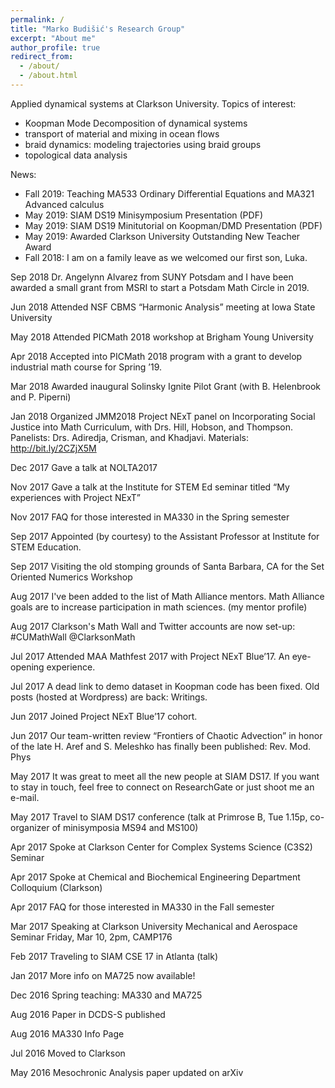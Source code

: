 ```yaml
---
permalink: /
title: "Marko Budišić's Research Group"
excerpt: "About me"
author_profile: true
redirect_from: 
  - /about/
  - /about.html
---
```


Applied dynamical systems at Clarkson University. Topics of interest:

  - Koopman Mode Decomposition of dynamical systems
  - transport of material and mixing in ocean flows
  - braid dynamics: modeling trajectories using braid groups
  - topological data analysis
  
News:

  * Fall 2019: Teaching MA533 Ordinary Differential Equations and MA321 Advanced calculus
  * May 2019: SIAM DS19 Minisymposium Presentation (PDF)
  * May 2019: SIAM DS19 Minitutorial on Koopman/DMD Presentation (PDF)
  * May 2019: Awarded Clarkson University Outstanding New Teacher Award
  * Fall 2018: I am on a family leave as we welcomed our first son, Luka.

Sep 2018
Dr. Angelynn Alvarez from SUNY Potsdam and I have been awarded a small grant from MSRI to start a Potsdam Math Circle in 2019.

Jun 2018
Attended NSF CBMS “Harmonic Analysis” meeting at Iowa State University

May 2018
Attended PICMath 2018 workshop at Brigham Young University

Apr 2018
Accepted into PICMath 2018 program with a grant to develop industrial math course for Spring ’19.

Mar 2018
Awarded inaugural Solinsky Ignite Pilot Grant (with B. Helenbrook and P. Piperni)

Jan 2018
Organized JMM2018 Project NExT panel on Incorporating Social Justice into Math Curriculum, with Drs. Hill, Hobson, and Thompson. Panelists: Drs. Adiredja, Crisman, and Khadjavi. Materials: http://bit.ly/2CZjX5M

Dec 2017
Gave a talk at NOLTA2017

Nov 2017
Gave a talk at the Institute for STEM Ed seminar titled “My experiences with Project NExT”

Nov 2017
FAQ for those interested in MA330 in the Spring semester

Sep 2017
Appointed (by courtesy) to the Assistant Professor at Institute for STEM Education.

Sep 2017
Visiting the old stomping grounds of Santa Barbara, CA for the Set Oriented Numerics Workshop

Aug 2017
I've been added to the list of Math Alliance mentors. Math Alliance goals are to increase participation in math sciences. (my mentor profile)

Aug 2017
Clarkson's Math Wall and Twitter accounts are now set-up: #CUMathWall @ClarksonMath

Jul 2017
Attended MAA Mathfest 2017 with Project NExT Blue’17. An eye-opening experience.

Jul 2017
A dead link to demo dataset in Koopman code has been fixed. Old posts (hosted at Wordpress) are back: Writings.

Jun 2017
Joined Project NExT Blue’17 cohort.

Jun 2017
Our team-written review “Frontiers of Chaotic Advection” in honor of the late H. Aref and S. Meleshko has finally been published: Rev. Mod. Phys

May 2017
It was great to meet all the new people at SIAM DS17. If you want to stay in touch, feel free to connect on ResearchGate or just shoot me an e-mail.

May 2017
Travel to SIAM DS17 conference (talk at Primrose B, Tue 1.15p, co-organizer of minisymposia MS94 and MS100)

Apr 2017
Spoke at Clarkson Center for Complex Systems Science (C3S2) Seminar

Apr 2017
Spoke at Chemical and Biochemical Engineering Department Colloquium (Clarkson)

Apr 2017
FAQ for those interested in MA330 in the Fall semester

Mar 2017
Speaking at Clarkson University Mechanical and Aerospace Seminar
Friday, Mar 10, 2pm, CAMP176

Feb 2017
Traveling to SIAM CSE 17 in Atlanta (talk)

Jan 2017
More info on MA725 now available!

Dec 2016
Spring teaching: MA330 and MA725

Aug 2016
Paper in DCDS-S published

Aug 2016
MA330 Info Page

Jul 2016
Moved to Clarkson

May 2016
Mesochronic Analysis paper updated on arXiv
